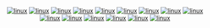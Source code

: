<div align="center">
  <a href="#"><img alt="linux" src="https://img.shields.io/badge/Linux-FCC624?style=for-the-badge&logo=linux&logoColor=black"></a>
<!--   <a href="#"><img alt="linux" src="https://img.shields.io/badge/Red%20Hat-EE0000?style=for-the-badge&logo=redhat&logoColor=white"></a> -->
  <a href="#"><img alt="linux" src="https://img.shields.io/badge/Python-3776AB?style=for-the-badge&logo=python&logoColor=white"></a>
  <a href="#"><img alt="linux" src="https://img.shields.io/badge/C-00599C?style=for-the-badge&logo=c&logoColor=white"></a>
  <a href="#"><img alt="linux" src="https://img.shields.io/badge/C%2B%2B-00599C?style=for-the-badge&logo=c%2B%2B&logoColor=white"></a>
  <a href="#"><img alt="linux" src="https://img.shields.io/badge/Rust-000000?style=for-the-badge&logo=rust&logoColor=white"></a>
<!--   <a href="#"><img alt="linux" src="https://img.shields.io/badge/Shell_Script-121011?style=for-the-badge&logo=gnu-bash&logoColor=white"></a> -->
  <a href="#"><img alt="linux" src="https://img.shields.io/badge/Powershell-2CA5E0?style=for-the-badge&logo=powershell&logoColor=white"></a>
  <a href="#"><img alt="linux" src="https://img.shields.io/badge/TensorFlow-FF6F00?style=for-the-badge&logo=tensorflow&logoColor=white"></a>
  <a href="#"><img alt="linux" src="https://img.shields.io/badge/React-20232A?style=for-the-badge&logo=react&logoColor=61DAFB"></a>
  <a href="#"><img alt="linux" src="https://img.shields.io/badge/Node.js-43853D?style=for-the-badge&logo=node.js&logoColor=white"></a>
  <a href="#"><img alt="linux" src="https://img.shields.io/badge/JavaScript-323330?style=for-the-badge&logo=javascript&logoColor=F7DF1E"></a>
  <a href="#"><img alt="linux" src="https://img.shields.io/badge/TypeScript-007ACC?style=for-the-badge&logo=typescript&logoColor=white"></a>
  <a href="#"><img alt="linux" src="https://img.shields.io/badge/Express.js-404D59?style=for-the-badge"></a>
  <a href="#"><img alt="linux" src="https://img.shields.io/badge/React_Native-20232A?style=for-the-badge&logo=react&logoColor=61DAFB"></a>
  <a href="#"><img alt="linux" src="https://img.shields.io/badge/Flutter-02569B?style=for-the-badge&logo=flutter&logoColor=white"></a>
  <a href="#"><img alt="linux" src="https://img.shields.io/badge/Next.js-181818?style=for-the-badge&logo=next&logoColor=white"></a>
</div>
